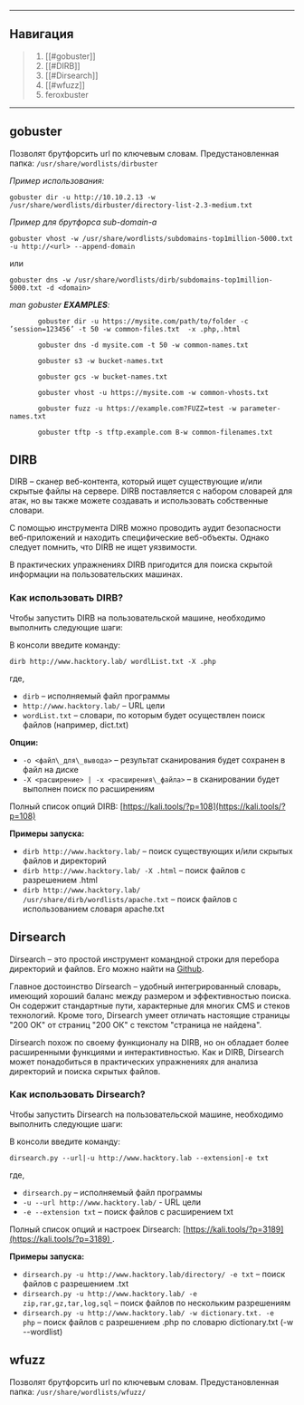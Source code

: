 ***
## Навигация
> 1. [[#gobuster]]
> 2. [[#DIRB]]
> 3. [[#Dirsearch]]
> 4. [[#wfuzz]]
> 5. feroxbuster
***
## gobuster

Позволят брутфорсить url по ключевым словам. 
Предустановленная папка: `/usr/share/wordlists/dirbuster`

*Пример использования:*
```bush
gobuster dir -u http://10.10.2.13 -w /usr/share/wordlists/dirbuster/directory-list-2.3-medium.txt
```
*Пример для брутфорса sub-domain-а*
``` 
gobuster vhost -w /usr/share/wordlists/subdomains-top1million-5000.txt -u http://<url> --append-domain
```
или 
```
gobuster dns -w /usr/share/wordlists/dirb/subdomains-top1million-5000.txt -d <domain>
```
*man gobuster **EXAMPLES**:*
```bush
       gobuster dir ‐u https://mysite.com/path/to/folder ‐c ’session=123456’ ‐t 50 ‐w common‐files.txt  ‐x .php,.html

       gobuster dns ‐d mysite.com ‐t 50 ‐w common‐names.txt

       gobuster s3 ‐w bucket‐names.txt

       gobuster gcs ‐w bucket‐names.txt

       gobuster vhost ‐u https://mysite.com ‐w common‐vhosts.txt

       gobuster fuzz ‐u https://example.com?FUZZ=test ‐w parameter‐names.txt

       gobuster tftp ‐s tftp.example.com B‐w common‐filenames.txt
```
## DIRB

DIRB – сканер веб-контента, который ищет существующие и/или скрытые файлы на сервере. DIRB поставляется с набором словарей для атак, но вы также можете создавать и использовать собственные словари.

С помощью инструмента DIRB можно проводить аудит безопасности веб-приложений и находить специфические веб-объекты. Однако следует помнить, что DIRB не ищет уязвимости.

В практических упражнениях DIRB пригодится для поиска скрытой информации на пользовательских машинах.

### Как использовать DIRB?

Чтобы запустить DIRB на пользовательской машине, необходимо выполнить следующие шаги:

 В консоли введите команду:
```
dirb http://www.hacktory.lab/ wordlList.txt -X .php
```

где,

- `dirb` – исполняемый файл программы
- `http://www.hacktory.lab/` – URL цели
- `wordList.txt` – словари, по которым будет осуществлен поиск файлов (например, dict.txt)

**Опции:**

- `-o <файл\_для\_вывода>` – результат сканирования будет сохранен в файл на диске
- `-X <расширение> | -x <расширения\_файла>` – в сканировании будет выполнен поиск по расширениям

Полный список опций DIRB: [https://kali.tools/?p=108](https://kali.tools/?p=108)

**Примеры запуска:**

- `dirb http://www.hacktory.lab/` – поиск существующих и/или скрытых файлов и директорий
- `dirb http://www.hacktory.lab/ -X .html` – поиск файлов с разрешением .html
- `dirb http://www.hacktory.lab/ /usr/share/dirb/wordlists/apache.txt` – поиск файлов с использованием словаря apache.txt
## Dirsearch

Dirsearch – это простой инструмент командной строки для перебора директорий и файлов. Его можно найти на [Github](https://github.com/maurosoria/dirsearch).

Главное достоинство Dirsearch – удобный интегрированный словарь, имеющий хороший баланс между размером и эффективностью поиска. Он содержит стандартные пути, характерные для многих CMS и стеков технологий. Кроме того, Dirsearch умеет отличать настоящие страницы "200 ОК" от страниц "200 ОК" с текстом "страница не найдена".

Dirsearch похож по своему функционалу на DIRB, но он обладает более расширенными функциями и интерактивностью. Как и DIRB, Dirsearch может понадобиться в практических упражнениях для анализа директорий и поиска скрытых файлов.

### Как использовать Dirsearch?

Чтобы запустить Dirsearch на пользовательской машине, необходимо выполнить следующие шаги:

В консоли введите команду:
```
dirsearch.py --url|-u http://www.hacktory.lab --extension|-e txt
```

где,

- `dirsearch.py` – исполняемый файл программы
- `-u --url http://www.hacktory.lab/` - URL цели
- `-e --extension txt` – поиск файлов с расширением txt

Полный список опций и настроек Dirsearch: [https://kali.tools/?p=3189](https://kali.tools/?p=3189) .

**Примеры запуска:**

- `dirsearch.py -u http://www.hacktory.lab/directory/ -e txt` – поиск файлов с разрешением .txt
- `dirsearch.py -u http://www.hacktory.lab/ -e zip,rar,gz,tar,log,sql` – поиск файлов по нескольким разрешениям
- `dirsearch.py -u http://www.hacktory.lab/ -w dictionary.txt. -e php` – поиск файлов с разрешением .php по словарю dictionary.txt (-w --wordlist)
## wfuzz 
Позволят брутфорсить url по ключевым словам. 
Предустановленная папка: `/usr/share/wordlists/wfuzz/`

